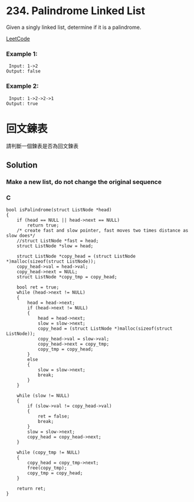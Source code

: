 # 234. Palindrome Linked List
Given a singly linked list, determine if it is a palindrome.

[LeetCode](https://leetcode.com/problems/palindrome-linked-list/)

### Example 1:
```
 Input: 1->2
Output: false
```
### Example 2:
```
 Input: 1->2->2->1
Output: true
```
#  回文鍊表
請判斷一個鍊表是否為回文鍊表


## Solution  
### Make a new list, do not change the original sequence

### C

```
bool isPalindrome(struct ListNode *head)
{
    if (head == NULL || head->next == NULL)
        return true;
    /* create fast and slow pointer, fast moves two times distance as slow does*/
    //struct ListNode *fast = head;
    struct ListNode *slow = head;

    struct ListNode *copy_head = (struct ListNode *)malloc(sizeof(struct ListNode));
    copy_head->val = head->val;
    copy_head->next = NULL;
    struct ListNode *copy_tmp = copy_head;

    bool ret = true;
    while (head->next != NULL)
    {
        head = head->next;
        if (head->next != NULL)
        {
            head = head->next;
            slow = slow->next;
            copy_head = (struct ListNode *)malloc(sizeof(struct ListNode));
            copy_head->val = slow->val;
            copy_head->next = copy_tmp;
            copy_tmp = copy_head;
        }
        else
        {
            slow = slow->next;
            break;
        }
    }

    while (slow != NULL)
    {
        if (slow->val != copy_head->val)
        {
            ret = false;
            break;
        }
        slow = slow->next;
        copy_head = copy_head->next;
    }

    while (copy_tmp != NULL)
    {
        copy_head = copy_tmp->next;
        free(copy_tmp);
        copy_tmp = copy_head;
    }

    return ret;
}
```


